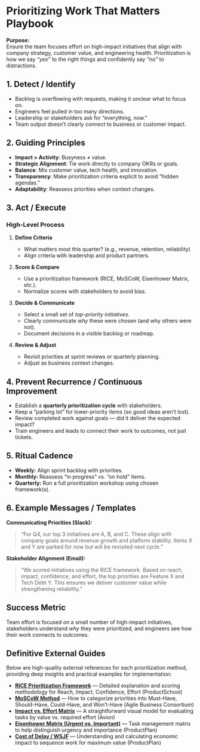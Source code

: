 # Prioritizing Work That Matters Playbook

**Purpose:**  
Ensure the team focuses effort on high-impact initiatives that align with company strategy, customer value, and engineering health. Prioritization is how we say *“yes”* to the right things and confidently say *“no”* to distractions.


## 1. Detect / Identify
- Backlog is overflowing with requests, making it unclear what to focus on.  
- Engineers feel pulled in too many directions.  
- Leadership or stakeholders ask for “everything, now.”  
- Team output doesn’t clearly connect to business or customer impact.  


## 2. Guiding Principles
- **Impact > Activity**: Busyness ≠ value.  
- **Strategic Alignment**: Tie work directly to company OKRs or goals.  
- **Balance**: Mix customer value, tech health, and innovation.  
- **Transparency**: Make prioritization criteria explicit to avoid “hidden agendas.”  
- **Adaptability**: Reassess priorities when context changes.  


## 3. Act / Execute
### High-Level Process
1. **Define Criteria**  
   - What matters most this quarter? (e.g., revenue, retention, reliability)  
   - Align criteria with leadership and product partners.  

2. **Score & Compare**  
   - Use a prioritization framework (RICE, MoSCoW, Eisenhower Matrix, etc.).  
   - Normalize scores with stakeholders to avoid bias.  

3. **Decide & Communicate**  
   - Select a small set of *top-priority initiatives*.  
   - Clearly communicate *why* these were chosen (and why others were not).  
   - Document decisions in a visible backlog or roadmap.  

4. **Review & Adjust**  
   - Revisit priorities at sprint reviews or quarterly planning.  
   - Adjust as business context changes.  


## 4. Prevent Recurrence / Continuous Improvement
- Establish a **quarterly prioritization cycle** with stakeholders.  
- Keep a “parking lot” for lower-priority items (so good ideas aren’t lost).  
- Review completed work against goals — did it deliver the expected impact?  
- Train engineers and leads to connect their work to outcomes, not just tickets.  


## 5. Ritual Cadence
- **Weekly:** Align sprint backlog with priorities.  
- **Monthly:** Reassess “in progress” vs. “on hold” items.  
- **Quarterly:** Run a full prioritization workshop using chosen framework(s).  


## 6. Example Messages / Templates
**Communicating Priorities (Slack):**  
> “For Q4, our top 3 initiatives are A, B, and C. These align with company goals around revenue growth and platform stability. Items X and Y are parked for now but will be revisited next cycle.”  

**Stakeholder Alignment (Email):**  
> “We scored initiatives using the RICE framework. Based on reach, impact, confidence, and effort, the top priorities are Feature X and Tech Debt Y. This ensures we deliver customer value while strengthening reliability.”  


## Success Metric
Team effort is focused on a small number of high-impact initiatives, stakeholders understand *why* they were prioritized, and engineers see how their work connects to outcomes.  


## Definitive External Guides

Below are high-quality external references for each prioritization method, providing deep insights and practical examples for implementation:
- [**RICE Prioritization Framework**](https://productschool.com/blog/product-fundamentals/rice-framework) — Detailed explanation and scoring methodology for Reach, Impact, Confidence, Effort (ProductSchool)  
- [**MoSCoW Method**](https://www.agilebusiness.org/dsdm-project-framework/moscow-prioririsation.html?utm_source=chatgpt.com) — How to categorize priorities into Must-Have, Should-Have, Could-Have, and Won’t-Have (Agile Business Consortium)  
- [**Impact vs. Effort Matrix**](https://www.avion.io/glossary/impact-vs-effort-prioritization/?utm_source=chatgpt.com) — A straightforward visual model for evaluating tasks by value vs. required effort (Avion)  
- [**Eisenhower Matrix (Urgent vs. Important)**](https://www.productplan.com/glossary/eisenhower-matrix/?utm_source=chatgpt.com) — Task management matrix to help distinguish urgency and importance (ProductPlan)  
- [**Cost of Delay / WSJF**](https://www.productplan.com/glossary/weighted-shortest-job-first/?utm_source=chatgpt.com) — Understanding and calculating economic impact to sequence work for maximum value (ProductPlan)   